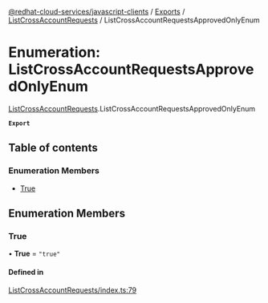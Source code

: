 [@redhat-cloud-services/javascript-clients](../README.md) / [Exports](../modules.md) / [ListCrossAccountRequests](../modules/ListCrossAccountRequests.md) / ListCrossAccountRequestsApprovedOnlyEnum

# Enumeration: ListCrossAccountRequestsApprovedOnlyEnum

[ListCrossAccountRequests](../modules/ListCrossAccountRequests.md).ListCrossAccountRequestsApprovedOnlyEnum

**`Export`**

## Table of contents

### Enumeration Members

- [True](ListCrossAccountRequests.ListCrossAccountRequestsApprovedOnlyEnum.md#true)

## Enumeration Members

### True

• **True** = ``"true"``

#### Defined in

[ListCrossAccountRequests/index.ts:79](https://github.com/RedHatInsights/javascript-clients/blob/main/packages/rbac/ListCrossAccountRequests/index.ts#L79)
